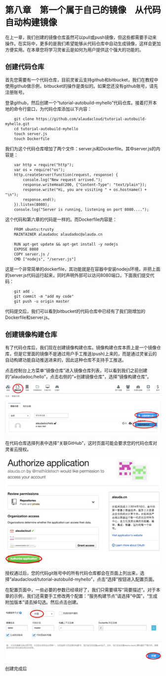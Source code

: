 # 第八章　第一个属于自己的镜像　从代码自动构建镜像

在上一章，我们创建的镜像仓库虽然可以pull或push镜像，但这些都需要手动来操作。在实际中，更多的是我们希望能够从代码仓库中自动生成镜像，这样会更加方便实用。在本章您将学习灵雀云是如何为用户提供这个强大的功能的。

## 创建代码仓库

首先您需要有一个代码仓库，目前灵雀云支持github和bitbucket，我们在教程中使用github做示例，bitbucket的操作是类似的。如果您还没有github账号，请先注册账号。

登录github，然后创建一个“tutorial-autobuild-myhello”代码仓库。接着打开本地的命令行窗口，为代码仓库添加以下内容：

		git clone https://github.com/alaudacloud/tutorial-autobuild-myhello.git
		cd tutorial-autobuild-myhello
		touch server.js
		touch Dockerfile

我们为这个代码仓库增加了两个文件：server.js和Dockerfile。其中server.js的内容是：

		var http = require("http");
		var os = require("os");
		http.createServer(function(request, response) {
		    console.log("New request arrived.");
		    response.writeHead(200, {"Content-Type": "text/plain"});
		    response.write("Hi, you are visiting " + os.hostname() + "\n");
		    response.end();
		}).listen(8080);
		console.log("Server is running, listening on port 8080....");

这个代码和第六章的代码是一样的。而Dockerfile内容是：

		FROM ubuntu:trusty
		MAINTAINER alaudadoc alaudadoc@alauda.cn

		RUN apt-get update && apt-get install -y nodejs
		EXPOSE 8080
		COPY server.js /
		CMD ["nodejs", "/server.js"]

这是一个非常简单的dockerfile，其功能就是在容器中安装nodejs环境，并把上面的server.js代码运行起来，同时声明外部可以访问8080端口，下面我们提交代码：

		git add .
		git commit -m "add my code"
		git push -u origin master

代码提交后，我们可以看到bitbucket的代码仓库中已经有了我们刚增加的Dockerfile和server.js。

## 创建镜像构建仓库

有了代码仓库后，我们现在创建镜像构建仓库。镜像构建仓库本质上是一个镜像仓库，但是它里面的镜像不是通过用户手工推送(push)上来的，而是通过灵雀云的自动构建功能自动推送进来的，因此这种仓库不支持手工推送。

点击控制台上方菜单“镜像仓库”进入镜像仓库列表，可以看到我们之前创建的“alaudadoc/hello”，点击右侧的“+创建镜像仓库”，选择“镜像构建仓库”。

![](../images/tutorial/autobuild-create5.png)

在代码仓库选择列表中选择“关联GitHub”，这时页面可能会要求您的代码仓库对灵雀云授权。

![](../images/tutorial/autobuild-gitauth.png)

授权通过后，您的代码git账号中的所有代码仓库都会在页面上列出来，选择“alaudacloud/tutorial-autobuild-myhello”，点击“选择”按钮进入配置页面。

在配置页面中，一些必要的参数已经填好了，我们只需要填写“简要描述”。对于本章的示例，我们还需要手工修改两个配置：“服务构建节点”请选择“中国”，“生成附加版本”请去掉勾选。然后点击创建。

![](../images/tutorial/autobuild-create8.png)

创建完成后
